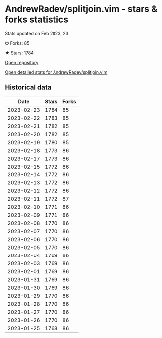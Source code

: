 # AndrewRadev/splitjoin.vim - stars & forks statistics

Stats updated on Feb 2023, 23

☋ Forks: 85

★ Stars: 1784

[Open repository](https://github.com/AndrewRadev/splitjoin.vim)

[Open detailed stats for AndrewRadev/splitjoin.vim](https://reviewgithub.com/rep/AndrewRadev/splitjoin.vim)

## Historical data
| Date | Stars | Forks |
|------|-------|-------|
| 2023-02-23 | 1784 | 85 | 
| 2023-02-22 | 1783 | 85 | 
| 2023-02-21 | 1782 | 85 | 
| 2023-02-20 | 1782 | 85 | 
| 2023-02-19 | 1780 | 85 | 
| 2023-02-18 | 1773 | 86 | 
| 2023-02-17 | 1773 | 86 | 
| 2023-02-15 | 1772 | 86 | 
| 2023-02-14 | 1772 | 86 | 
| 2023-02-13 | 1772 | 86 | 
| 2023-02-12 | 1772 | 86 | 
| 2023-02-11 | 1772 | 87 | 
| 2023-02-10 | 1771 | 86 | 
| 2023-02-09 | 1771 | 86 | 
| 2023-02-08 | 1770 | 86 | 
| 2023-02-07 | 1770 | 86 | 
| 2023-02-06 | 1770 | 86 | 
| 2023-02-05 | 1770 | 86 | 
| 2023-02-04 | 1769 | 86 | 
| 2023-02-03 | 1769 | 86 | 
| 2023-02-01 | 1769 | 86 | 
| 2023-01-31 | 1769 | 86 | 
| 2023-01-30 | 1769 | 86 | 
| 2023-01-29 | 1770 | 86 | 
| 2023-01-28 | 1770 | 86 | 
| 2023-01-27 | 1770 | 86 | 
| 2023-01-26 | 1770 | 86 | 
| 2023-01-25 | 1768 | 86 | 

